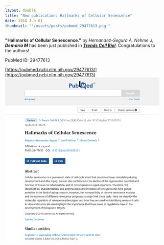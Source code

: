 ```yaml
---
layout: double
title: "New publication: Hallmarks of Cellular Senescence"
date: 2018 Jun 01
thumbnail: "'/assets/posts/pubmed_29477613.png'"
---
```

<strong>"Hallmarks of Cellular Senescence."</strong> by <em>Hernandez-Segura A, Nehme J, <strong>Demaria M</strong></em>  has been just published in <em><strong><ins>Trends Cell Biol</ins></strong></em>.
Congratulations to the authors!
    
PubMed ID: 29477613
    
[https://pubmed.ncbi.nlm.nih.gov/29477613/](https://pubmed.ncbi.nlm.nih.gov/29477613)
![](/assets/posts/pubmed_29477613.png)
